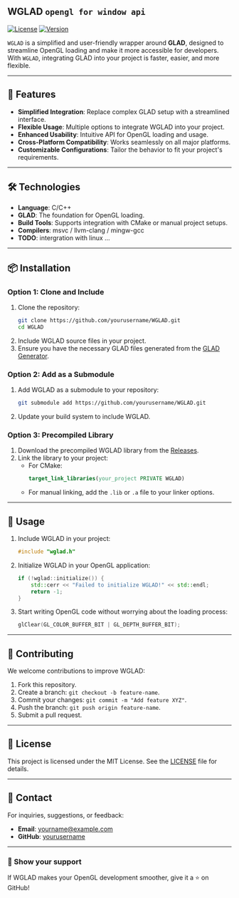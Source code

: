 ## WGLAD `opengl for window api`

[![License](https://img.shields.io/badge/license-MIT-blue.svg)](LICENSE)
[![Version](https://img.shields.io/badge/version-1.0.0-green.svg)]()

`WGLAD` is a simplified and user-friendly wrapper around **GLAD**, designed to streamline OpenGL loading and make it more accessible for developers. With `WGLAD`, integrating GLAD into your project is faster, easier, and more flexible.

---

## 🚀 Features

- **Simplified Integration**: Replace complex GLAD setup with a streamlined interface.
- **Flexible Usage**: Multiple options to integrate WGLAD into your project.
- **Enhanced Usability**: Intuitive API for OpenGL loading and usage.
- **Cross-Platform Compatibility**: Works seamlessly on all major platforms.
- **Customizable Configurations**: Tailor the behavior to fit your project's requirements.
---

## 🛠️ Technologies

- **Language**: C/C++
- **GLAD**: The foundation for OpenGL loading.
- **Build Tools**: Supports integration with CMake or manual project setups.
- **Compilers**: msvc / llvm-clang / mingw-gcc
- **TODO**: intergration with linux ...

---

## 📦 Installation

### Option 1: Clone and Include
1. Clone the repository:
    ```bash
    git clone https://github.com/yourusername/WGLAD.git
    cd WGLAD
    ```
2. Include WGLAD source files in your project.
3. Ensure you have the necessary GLAD files generated from the [GLAD Generator](https://gen.glad.sh/).

### Option 2: Add as a Submodule
1. Add WGLAD as a submodule to your repository:
    ```bash
    git submodule add https://github.com/yourusername/WGLAD.git
    ```
2. Update your build system to include WGLAD.

### Option 3: Precompiled Library
1. Download the precompiled WGLAD library from the [Releases](https://github.com/yourusername/WGLAD/releases).
2. Link the library to your project:
    - For CMake:
      ```cmake
      target_link_libraries(your_project PRIVATE WGLAD)
      ```
    - For manual linking, add the `.lib` or `.a` file to your linker options.

---

## 📖 Usage

1. Include WGLAD in your project:
    ```cpp
    #include "wglad.h"
    ```

2. Initialize WGLAD in your OpenGL application:
    ```cpp
    if (!wglad::initialize()) {
        std::cerr << "Failed to initialize WGLAD!" << std::endl;
        return -1;
    }
    ```

3. Start writing OpenGL code without worrying about the loading process:
    ```cpp
    glClear(GL_COLOR_BUFFER_BIT | GL_DEPTH_BUFFER_BIT);
    ```

---

## 🤝 Contributing

We welcome contributions to improve WGLAD:

1. Fork this repository.
2. Create a branch: `git checkout -b feature-name`.
3. Commit your changes: `git commit -m "Add feature XYZ"`.
4. Push the branch: `git push origin feature-name`.
5. Submit a pull request.

---

## 📝 License

This project is licensed under the MIT License. See the [LICENSE](LICENSE) file for details.

---

## 📧 Contact

For inquiries, suggestions, or feedback:

- **Email**: yourname@example.com
- **GitHub**: [yourusername](https://github.com/yourusername)

---

### 🌟 Show your support

If WGLAD makes your OpenGL development smoother, give it a ⭐ on GitHub!
